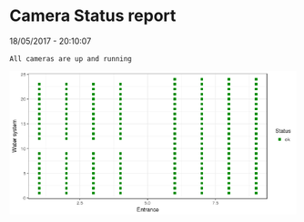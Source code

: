 Camera Status report
================
18/05/2017 - 20:10:07

    All cameras are up and running

![](camreport_files/figure-markdown_github/unnamed-chunk-2-1.png)
